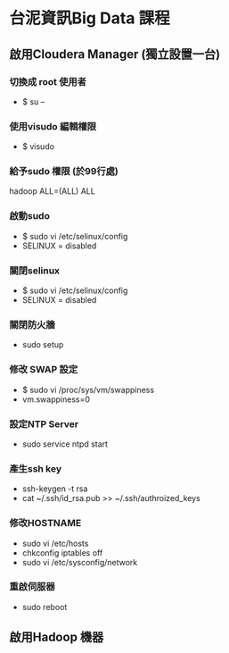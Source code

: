 # 台泥資訊Big Data 課程


## 啟用Cloudera Manager (獨立設置一台)

### 切換成 root 使用者
- $ su –

### 使用visudo 編輯權限
- $ visudo

### 給予sudo 權限 (於99行處)
hadoop ALL=(ALL) ALL

### 啟動sudo  
- $ sudo vi /etc/selinux/config
- SELINUX = disabled

### 關閉selinux
- $ sudo vi /etc/selinux/config
- SELINUX = disabled

### 關閉防火牆
- sudo setup

### 修改 SWAP 設定
- $ sudo vi /proc/sys/vm/swappiness
- vm.swappiness=0

### 設定NTP Server
- sudo service ntpd start

### 產生ssh key
- ssh-keygen -t rsa
- cat ~/.ssh/id_rsa.pub >> ~/.ssh/authroized_keys

### 修改HOSTNAME
- sudo vi /etc/hosts
- chkconfig iptables off
- sudo vi /etc/sysconfig/network

### 重啟伺服器
- sudo reboot

## 啟用Hadoop 機器




